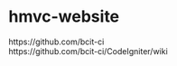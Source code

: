 # hmvc-website
<p>
https://github.com/bcit-ci<br />
https://github.com/bcit-ci/CodeIgniter/wiki<br />
</p>
